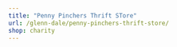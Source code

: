 ```yaml
---
title: "Penny Pinchers Thrift STore"
url: /glenn-dale/penny-pinchers-thrift-store/
shop: charity
---
```

